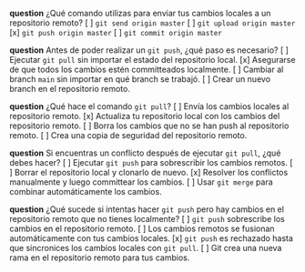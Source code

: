 **question** ¿Qué comando utilizas para enviar tus cambios locales a un repositorio remoto?
[ ] `git send origin master`
[ ] `git upload origin master`
[x] `git push origin master`
[ ] `git commit origin master`

**question** Antes de poder realizar un `git push`, ¿qué paso es necesario?
[ ] Ejecutar `git pull` sin importar el estado del repositorio local.
[x] Asegurarse de que todos los cambios estén committeados localmente.
[ ] Cambiar al branch `main` sin importar en qué branch se trabajó.
[ ] Crear un nuevo branch en el repositorio remoto.

**question** ¿Qué hace el comando `git pull`?
[ ] Envía los cambios locales al repositorio remoto.
[x] Actualiza tu repositorio local con los cambios del repositorio remoto.
[ ] Borra los cambios que no se han push al repositorio remoto.
[ ] Crea una copia de seguridad del repositorio remoto.

**question** Si encuentras un conflicto después de ejecutar `git pull`, ¿qué debes hacer?
[ ] Ejecutar `git push` para sobrescribir los cambios remotos.
[ ] Borrar el repositorio local y clonarlo de nuevo.
[x] Resolver los conflictos manualmente y luego committear los cambios.
[ ] Usar `git merge` para combinar automáticamente los cambios.

**question** ¿Qué sucede si intentas hacer `git push` pero hay cambios en el repositorio remoto que no tienes localmente?
[ ] `git push` sobrescribe los cambios en el repositorio remoto.
[ ] Los cambios remotos se fusionan automáticamente con tus cambios locales.
[x] `git push` es rechazado hasta que sincronices los cambios locales con `git pull`.
[ ] Git crea una nueva rama en el repositorio remoto para tus cambios.
